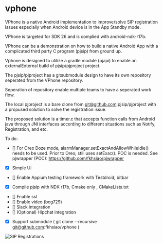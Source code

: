 # vphone

VPhone is a native Android implementation to improve/solve SIP registration issues especially when Android device is in the App Standby mode.
 
VPhone is targeted for SDK 26 and is complied with android-ndk-r17b.

VPhone can be a demonstration on how to build a native Android App with a complicated third party C program (pjsip) from ground up.

Vphone is designed to utilize a gradle module (pjapi) to enable an externalExternal build of pjsip/pjproject project. 

The pjsip/pjproject has a gitsubmodule design to have its own repository seperated from the VPhone repository.

Seperation of repository enable multiple teams to have a seperated work flow.

The local pjproject is a bare clone from git@github.com:pjsip/pjproject with a propused solution to solve the registration issue.

The proposed solution is a timer.c that accepts function calls from Android java through JNI interfaces according to different situations such as Notify, Registration, and etc.

To do:
- [] For Oreo Doze mode, alarmManager.setExactAndAllowWhileIdle() needs to be used. Prior to Oreo, still uses setExac(). POC is needed.
  See pjwrapper (POC): https://github.com/fkhsiao/pjwrapper 
- [x] Simple UI
- [] Enable Appium testing framework with Testdroid, bitbar
- [x] Compile pjsip with NDK r17b, Cmake only , CMakeLists.txt
- [] Enable ssl
- [] Enable video (bcg729) 
- [] Slack integration
- [] \(Optional) Hipchat integration
- [x] Support submodule ( git clone --recursive git@github.com:fkhsiao/vphone ) 


![SIP Registrations](../assets/screen_registrations.png?raw=true)
